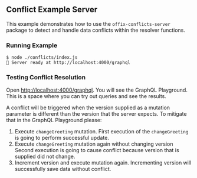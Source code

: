 ## Conflict Example Server

This example demonstrates how to use the `offix-conflicts-server` package to detect and handle data conflicts within the resolver functions.

### Running Example

```
$ node ./conflicts/index.js
🚀 Server ready at http://localhost:4000/graphql
```

### Testing Conflict Resolution

Open [http://localhost:4000/graphql](http://localhost:4000/graphql).
You will see the GraphQL Playground. This is a space where you can try out queries and see the results.

A conflict will be triggered when the version supplied as a mutation parameter is
different than the version that the server expects. To mitigate that in the GraphQL Playground please:

1) Execute `changeGreeting` mutation.
First execution of the `changeGreeting` is going to perform successful update.
2) Execute `changeGreeting` mutation again without changing version
Second execution is going to cause conflict because version that is supplied did not change.
3) Increment version and execute mutation again.
Incrementing version will successfully save data without conflict.
